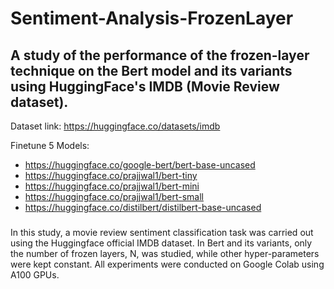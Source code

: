 # Sentiment-Analysis-FrozenLayer
## A study of the performance of the frozen-layer technique on the Bert model and its variants using HuggingFace's IMDB (Movie Review dataset).

Dataset link: https://huggingface.co/datasets/imdb

Finetune 5 Models: 

  -  https://huggingface.co/google-bert/bert-base-uncased
  -  https://huggingface.co/prajjwal1/bert-tiny
  -  https://huggingface.co/prajjwal1/bert-mini
  -  https://huggingface.co/prajjwal1/bert-small
  -  https://huggingface.co/distilbert/distilbert-base-uncased

###
In this study, a movie review sentiment classification task was carried out using the Huggingface official IMDB dataset.
In Bert and its variants, only the number of frozen layers, N, was studied, while other hyper-parameters were kept constant.
All experiments were conducted on Google Colab using A100 GPUs.
